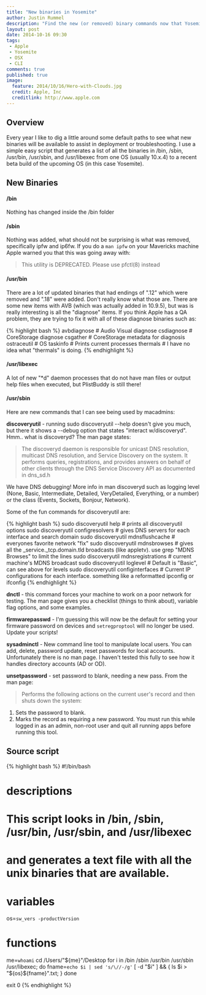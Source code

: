 ```yaml
---
title: "New binaries in Yosemite"
author: Justin Rummel
description: "Find the new (or removed) binary commands now that Yosemite is released!"
layout: post
date: 2014-10-16 09:30
tags: 
 - Apple
 - Yosemite
 - OSX
 - CLI
comments: true
published: true
image:
  feature: 2014/10/16/Hero-with-Clouds.jpg
  credit: Apple, Inc
  creditlink: http://www.apple.com
---
```

Overview
---

Every year I like to dig a little around some default paths to see what new binaries will be available to assist in deployment or troubleshooting.  I use a simple easy script that generates a list of all the binaries in /bin, /sbin, /usr/bin, /usr/sbin, and /usr/libexec from one OS (usually 10.x.4) to a recent beta build of the upcoming OS (in this case Yosemite).

New Binaries
---

#### /bin
Nothing has changed inside the /bin folder

#### /sbin
Nothing was added, what should not be surprising is what was removed, specifically ipfw and ip6fw.  If you do a ```man ipfw``` on your Mavericks machine Apple warned you that this was going away with: 
> This utility is DEPRECATED. Please use pfctl(8) instead

#### /usr/bin
There are a lot of updated binaries that had endings of ".12" which were removed and ".18" were added.  Don't really know what those are.  There are some new items with AVB (which was actually added in 10.9.5), but was is really interesting is all the "diagnose" items.  If you think Apple has a QA problem, they are trying to fix it with all of these diagnose binaries such as: 

{% highlight bash %}
avbdiagnose     # Audio Visual diagnose
csdiagnose      # CoreStorage  diagnose
csgather        # CoreStorage metadata for diagnosis
ostraceutil     # OS
taskinfo        # Prints current processes
thermals        # I have no idea what "thermals" is doing.
{% endhighlight %}

#### /usr/libexec
A lot of new "*d" daemon processes that do not have man files or output help files when executed, but PlistBuddy is still there! 

#### /usr/sbin
Here are new commands that I can see being used by macadmins: 

**discoveryutil** - running sudo discoveryutil --help doesn't give you much, but there it shows a --debug option that states "interact w/discoveryd".  Hmm.. what is discoveryd? The man page states: 

> The discoveryd daemon is responsible for unicast DNS resolution, multicast DNS resolution, and Service Discovery on the system.  It performs queries, registrations, and provides answers on behalf of other clients through the DNS Service Discovery API as documented in dns_sd.h

We have DNS debugging! More info in man discoveryd such as logging level (None, Basic, Intermediate, Detailed, VeryDetailed, Everything, or a number) or the class (Events, Sockets, Bonjour, Network).

Some of the fun commands for discoveryutil are: 

{% highlight bash %}
sudo discoveryutil help                 # prints all discoveryutil options
sudo discoveryutil configresolvers      # gives DNS servers for each interface and search domain
sudo discoveryutil mdnsflushcache       # everyones favorite network "fix"
sudo discoveryutil mdnsbrowses          # gives all the _service._tcp.domain.tld broadcasts (like appletv).  use grep "MDNS Browses" to limit the lines
sudo discoveryutil mdnsregistrations    # current machine's MDNS broadcast
sudo discoveryutil loglevel             # Default is "Basic", can see above for levels
sudo discoveryutil configinterfaces     # Current IP configurations for each interface.  something like a reformatted ipconfig or ifconfig
{% endhighlight %}

**dnctl** - this command forces your machine to work on a poor network for testing.  The man page gives you a checklist (things to think about), variable flag options, and some examples.

**firmwarepasswd** - I'm guessing this will now be the default for setting your firmware password on devices and ```setregproptool``` will no longer be used.  Update your scripts! 

**sysadminctl** - New command line tool to manipulate local users.  You can add, delete, password update, reset passwords for local accounts. Unfortunately there is no man page.  I haven't tested this fully to see how it handles directory accounts (AD or OD).

**unsetpassword** - set password to blank, needing a new pass.  From the man page: 

> Performs the following actions on the current user's record and then shuts down the system:
 1. Sets the password to blank.
 2. Marks the record as requiring a new password.
 You must run this while logged in as an admin, non-root user and quit all running apps before running this tool.

Source script
---

{% highlight bash %}
#!/bin/bash
# descriptions
# This script looks in /bin, /sbin, /usr/bin, /usr/sbin, and /usr/libexec
# and generates a text file with all the unix binaries that are available.

# variables
os=`sw_vers -productVersion`

# functions
me=`whoami`
cd /Users/"${me}"/Desktop
for i in /bin /sbin /usr/bin /usr/sbin /usr/libexec; do
    fname=`echo $i | sed 's/\//-/g'`
    [ -d "$i" ] && { ls $i > "${os}${fname}".txt; }
done

exit 0
{% endhighlight %}